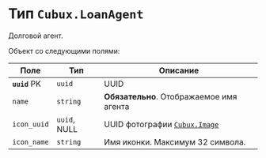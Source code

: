 Тип `Cubux.LoanAgent`
=====================

Долговой агент.

Объект со следующими полями:

Поле | Тип | Описание
---- | --- | --------
**`uuid`** PK | `uuid`   | UUID
`name`        | `string` | **Обязательно**. Отображаемое имя агента
`icon_uuid`   | `uuid`, NULL | UUID фотографии [`Cubux.Image`][Cubux.Image]
`icon_name`   | `string`     | Имя иконки. Максимум 32 символа.


[Cubux.Image]: image.md
